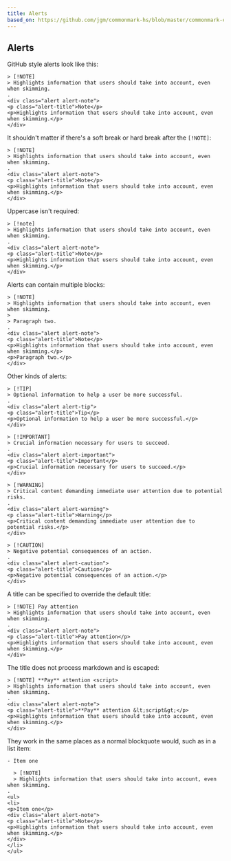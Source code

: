 ```yaml
---
title: Alerts
based_on: https://github.com/jgm/commonmark-hs/blob/master/commonmark-extensions/test/alerts.md
---
```


## Alerts

GitHub style alerts look like this:

```````````````````````````````` example
> [!NOTE]
> Highlights information that users should take into account, even when skimming.
.
<div class="alert alert-note">
<p class="alert-title">Note</p>
<p>Highlights information that users should take into account, even when skimming.</p>
</div>
````````````````````````````````

It shouldn't matter if there's a soft break or hard break after
the `[!NOTE]`:

```````````````````````````````` example
> [!NOTE]  
> Highlights information that users should take into account, even when skimming.
.
<div class="alert alert-note">
<p class="alert-title">Note</p>
<p>Highlights information that users should take into account, even when skimming.</p>
</div>
````````````````````````````````

Uppercase isn't required:

```````````````````````````````` example
> [!note]
> Highlights information that users should take into account, even when skimming.
.
<div class="alert alert-note">
<p class="alert-title">Note</p>
<p>Highlights information that users should take into account, even when skimming.</p>
</div>
````````````````````````````````


Alerts can contain multiple blocks:

```````````````````````````````` example
> [!NOTE]
> Highlights information that users should take into account, even when skimming.
>
> Paragraph two.
.
<div class="alert alert-note">
<p class="alert-title">Note</p>
<p>Highlights information that users should take into account, even when skimming.</p>
<p>Paragraph two.</p>
</div>
````````````````````````````````

Other kinds of alerts:

```````````````````````````````` example
> [!TIP]
> Optional information to help a user be more successful.
.
<div class="alert alert-tip">
<p class="alert-title">Tip</p>
<p>Optional information to help a user be more successful.</p>
</div>
````````````````````````````````

```````````````````````````````` example
> [!IMPORTANT]
> Crucial information necessary for users to succeed.
.
<div class="alert alert-important">
<p class="alert-title">Important</p>
<p>Crucial information necessary for users to succeed.</p>
</div>
````````````````````````````````

```````````````````````````````` example
> [!WARNING]
> Critical content demanding immediate user attention due to potential risks.
.
<div class="alert alert-warning">
<p class="alert-title">Warning</p>
<p>Critical content demanding immediate user attention due to potential risks.</p>
</div>
````````````````````````````````

```````````````````````````````` example
> [!CAUTION]
> Negative potential consequences of an action.
.
<div class="alert alert-caution">
<p class="alert-title">Caution</p>
<p>Negative potential consequences of an action.</p>
</div>
````````````````````````````````

A title can be specified to override the default title:

```````````````````````````````` example
> [!NOTE] Pay attention
> Highlights information that users should take into account, even when skimming.
.
<div class="alert alert-note">
<p class="alert-title">Pay attention</p>
<p>Highlights information that users should take into account, even when skimming.</p>
</div>
````````````````````````````````

The title does not process markdown and is escaped:

```````````````````````````````` example
> [!NOTE] **Pay** attention <script>
> Highlights information that users should take into account, even when skimming.
.
<div class="alert alert-note">
<p class="alert-title">**Pay** attention &lt;script&gt;</p>
<p>Highlights information that users should take into account, even when skimming.</p>
</div>
````````````````````````````````

They work in the same places as a normal blockquote would, such as in a list item:

```````````````````````````````` example
- Item one

  > [!NOTE]
  > Highlights information that users should take into account, even when skimming.
.
<ul>
<li>
<p>Item one</p>
<div class="alert alert-note">
<p class="alert-title">Note</p>
<p>Highlights information that users should take into account, even when skimming.</p>
</div>
</li>
</ul>
````````````````````````````````



